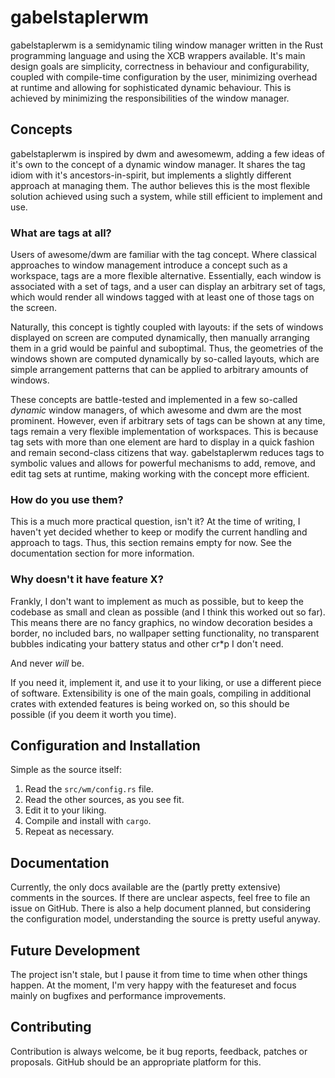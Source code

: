 # gabelstaplerwm
gabelstaplerwm is a semidynamic tiling window manager written in the Rust
programming language and using the XCB wrappers available. It's main design
goals are simplicity, correctness in behaviour and configurability, coupled
with compile-time configuration by the user, minimizing overhead at runtime
and allowing for sophisticated dynamic behaviour. This is achieved by minimizing
the responsibilities of the window manager.

## Concepts
gabelstaplerwm is inspired by dwm and awesomewm, adding a few ideas of it's own
to the concept of a dynamic window manager. It shares the tag idiom with it's
ancestors-in-spirit, but implements a slightly different approach at managing
them. The author believes this is the most flexible solution achieved using
such a system, while still efficient to implement and use.

### What are tags at all?
Users of awesome/dwm are familiar with the tag concept. Where classical
approaches to window management introduce a concept such as a workspace, tags
are a more flexible alternative. Essentially, each window is associated with
a set of tags, and a user can display an arbitrary set of tags, which would
render all windows tagged with at least one of those tags on the screen.

Naturally, this concept is tightly coupled with layouts: if the sets of windows
displayed on screen are computed dynamically, then manually arranging them in
a grid would be painful and suboptimal. Thus, the geometries of the windows shown
are computed dynamically by so-called layouts, which are simple arrangement
patterns that can be applied to arbitrary amounts of windows.

These concepts are battle-tested and implemented in a few so-called *dynamic*
window managers, of which awesome and dwm are the most prominent. However,
even if arbitrary sets of tags can be shown at any time, tags remain a very
flexible implementation of workspaces. This is because tag sets with more than
one element are hard to display in a quick fashion and remain second-class citizens
that way. gabelstaplerwm reduces tags to symbolic values and allows for powerful
mechanisms to add, remove, and edit tag sets at runtime, making working with the
concept more efficient.

### How do you use them?
This is a much more practical question, isn't it? At the time of writing, I haven't
yet decided whether to keep or modify the current handling and approach to tags.
Thus, this section remains empty for now. See the documentation section for more
information.

### Why doesn't it have feature X?
Frankly, I don't want to implement as much as possible, but to keep the codebase
as small and clean as possible (and I think this worked out so far). This means
there are no fancy graphics, no window decoration besides a border, no included bars,
no wallpaper setting functionality, no transparent bubbles indicating your battery
status and other cr*p I don't need.

And never *will* be.

If you need it, implement it, and use it to your liking, or use a different piece
of software. Extensibility is one of the main goals, compiling in additional crates
with extended features is being worked on, so this should be possible (if you deem it
worth you time).

## Configuration and Installation
Simple as the source itself:

1. Read the `src/wm/config.rs` file.
2. Read the other sources, as you see fit.
3. Edit it to your liking.
4. Compile and install with `cargo`.
5. Repeat as necessary.

## Documentation
Currently, the only docs available are the (partly pretty extensive) comments in
the sources. If there are unclear aspects, feel free to file an issue on GitHub.
There is also a help document planned, but considering the configuration model,
understanding the source is pretty useful anyway.

## Future Development
The project isn't stale, but I pause it from time to time when other things happen.
At the moment, I'm very happy with the featureset and focus mainly on bugfixes and
performance improvements.

## Contributing
Contribution is always welcome, be it bug reports, feedback, patches or proposals.
GitHub should be an appropriate platform for this.
